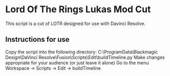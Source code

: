# Lord Of The Rings Lukas Mod Cut
This script is a cut of LOTR designed for use with Davinci Resolve. 
## Instructions for use
Copy the script into the following directory:
C:\ProgramData\Blackmagic Design\DaVinci Resolve\Fusion\Scripts\Edit\buildTimeline.py
Make changes appropriate for your audience (or just leave it alone)
Go to the menu Workspace -> Scripts -> Edit -> buildTimeline
